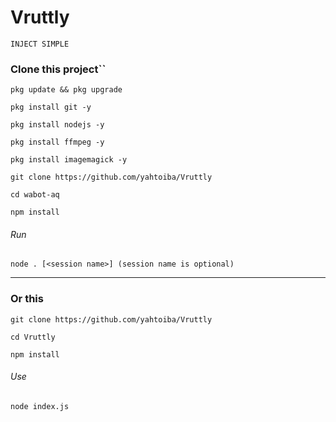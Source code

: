 # Vruttly
`INJECT SIMPLE`

### Clone this project``
``pkg update && pkg upgrade``

``pkg install git -y``

``pkg install nodejs -y``

``pkg install ffmpeg -y``

``pkg install imagemagick -y``

``git clone https://github.com/yahtoiba/Vruttly``

``cd wabot-aq``

``npm install``

###### Run
``node . [<session name>] (session name is optional)``

---------

### Or this
``git clone https://github.com/yahtoiba/Vruttly``

``cd Vruttly``

``npm install``

###### Use
``node index.js``
